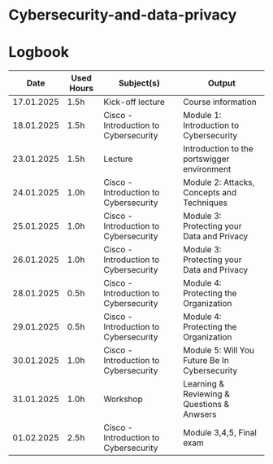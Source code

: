 # Cybersecurity-and-data-privacy
# Logbook

| Date       | Used Hours | Subject(s)                              | Output                                         |
|------------|------------|--------------------------------|-----------------------------------------------|
| 17.01.2025 | 1.5h       | Kick-off lecture         | Course information    |
| 18.01.2025 | 1.5h       | Cisco - Introduction to Cybersecurity | Module 1: Introduction to Cybersecurity      |
| 23.01.2025 | 1.5h       | Lecture                    | Introduction to the portswigger environment  |
| 24.01.2025 | 1.0h       | Cisco - Introduction to Cybersecurity | Module 2: Attacks, Concepts and Techniques   |
| 25.01.2025 | 1.0h       | Cisco - Introduction to Cybersecurity | Module 3: Protecting your Data and Privacy   |
| 26.01.2025 | 1.0h       | Cisco - Introduction to Cybersecurity | Module 3: Protecting your Data and Privacy   |
| 28.01.2025 | 0.5h       | Cisco - Introduction to Cybersecurity | Module 4: Protecting the Organization   |
| 29.01.2025 | 0.5h       | Cisco - Introduction to Cybersecurity | Module 4: Protecting the Organization   |
| 30.01.2025 | 1.0h       | Cisco - Introduction to Cybersecurity | Module 5: Will You Future Be In Cybersecurity   |
| 31.01.2025 | 1.0h       | Workshop | Learning & Reviewing & Questions & Anwsers   |
| 01.02.2025 | 2.5h       | Cisco - Introduction to Cybersecurity | Module 3,4,5,  Final exam  |

